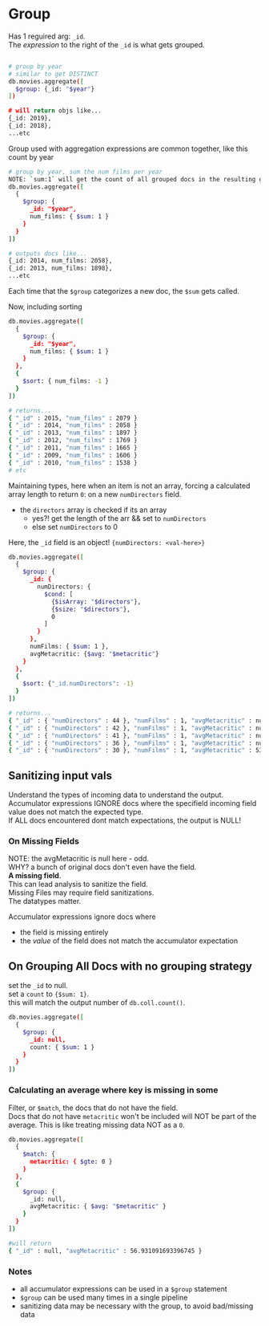 # Group

Has 1 reguired arg: `_id`.  
The _expression_ to the right of the `_id` is what gets grouped.

```bash

# group by year
# similar to get DISTINCT
db.movies.aggregate([
  $group: {_id: "$year"}
])

# will return objs like...
{_id: 2019},
{_id: 2018},
...etc
```

Group used with aggregation expressions are common together, like this count by year

```bash
# group by year, sum the num films per year
NOTE: `sum:1` will get the count of all grouped docs in the resulting group
db.movies.aggregate([
  {
    $group: {
      _id: "$year",
      num_films: { $sum: 1 }
    }
  }
])

# outputs docs like...
{_id: 2014, num_films: 2058},
{_id: 2013, num_films: 1898},
...etc
```

Each time that the `$group` categorizes a new doc, the `$sum` gets called.

Now, including sorting

```bash
db.movies.aggregate([
  {
    $group: {
      _id: "$year",
      num_films: { $sum: 1 }
    }
  },
  {
    $sort: { num_films: -1 }
  }
])

# returns...
{ "_id" : 2015, "num_films" : 2079 }
{ "_id" : 2014, "num_films" : 2058 }
{ "_id" : 2013, "num_films" : 1897 }
{ "_id" : 2012, "num_films" : 1769 }
{ "_id" : 2011, "num_films" : 1665 }
{ "_id" : 2009, "num_films" : 1606 }
{ "_id" : 2010, "num_films" : 1538 }
# etc
```

Maintaining types, here when an item is not an array, forcing a calculated array length to return `0`: on a new `numDirectors` field.

- the `directors` array is checked if its an array
  - yes?! get the length of the arr && set to `numDirectors`
  - else set `numDirectors` to 0

Here, the `_id` field is an object! `{numDirectors: <val-here>}`

```bash
db.movies.aggregate([
  {
    $group: {
      _id: {
        numDirectors: {
          $cond: [
            {$isArray: "$directors"},
            {$size: "$directors"},
            0
          ]
        }
      },
      numFilms: { $sum: 1 },
      avgMetacritic: {$avg: "$metacritic"}
    }
  },
  {
    $sort: {"_id.numDirectors": -1}
  }
])

# returns...
{ "_id" : { "numDirectors" : 44 }, "numFilms" : 1, "avgMetacritic" : null }
{ "_id" : { "numDirectors" : 42 }, "numFilms" : 1, "avgMetacritic" : null }
{ "_id" : { "numDirectors" : 41 }, "numFilms" : 1, "avgMetacritic" : null }
{ "_id" : { "numDirectors" : 36 }, "numFilms" : 1, "avgMetacritic" : null }
{ "_id" : { "numDirectors" : 30 }, "numFilms" : 1, "avgMetacritic" : 53 }

```

## Sanitizing input vals

Understand the types of incoming data to understand the output.  
Accumulator expressions IGNORE docs where the specifield incoming field value does not match the expected type.  
If ALL docs encountered dont match expectations, the output is NULL!

### On Missing Fields

NOTE: the avgMetacritic is null here - odd.  
WHY? a bunch of original docs don't even have the field.  
**A missing field**.  
This can lead analysis to sanitize the field.  
Missing Files may require field sanitizations.  
The datatypes matter.

Accumulator expressions ignore docs where

- the field is missing entirely
- the _value_ of the field does not match the accumulator expectation

## On Grouping All Docs with no grouping strategy

set the `_id` to null.  
set a `count` to `{$sum: 1}`.  
this will match the output number of `db.coll.count()`.

```bash
db.movies.aggregate([
  {
    $group: {
      _id: null,
      count: { $sum: 1 }
    }
  }
])
```

### Calculating an average where key is missing in some

Filter, or `$match`, the docs that do not have the field.  
Docs that do not have `metacritic` won't be included will NOT be part of the average. This is like treating missing data NOT as a `0`.

```bash
db.movies.aggregate([
  {
    $match: {
      metacritic: { $gte: 0 }
    }
  },
  {
    $group: {
      _id: null,
      avgMetacritic: { $avg: "$metacritic" }
    }
  }
])

#will return
{ "_id" : null, "avgMetacritic" : 56.931091693396745 }
```

### Notes

- all accumulator expressions can be used in a `$group` statement
- `$group` can be used many times in a single pipeline
- sanitizing data may be necessary with the group, to avoid bad/missing data
